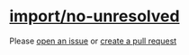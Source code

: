 [import/no-unresolved](https://github.com/import-js/eslint-plugin-import/blob/v2.25.4/docs/rules/no-unresolved.md)
==================================================================================================================
Please [open an issue](https://github.com/professional-js/eslint-config/issues/new)
or [create a pull request](https://github.com/professional-js/eslint-config/edit/main/src/rules-configurations/import/no-unresolved.md)
